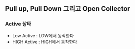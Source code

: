 ## Pull up, Pull Down 그리고 Open Collector

### Active 상태
* Low Active : LOW에서 동작한다
* HIGH Active : HIGH에서 동작한다
